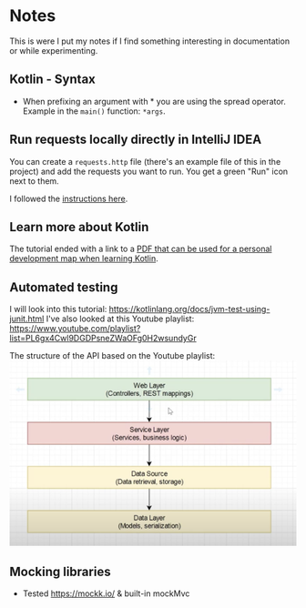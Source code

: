 # Notes

This is were I put my notes if I find something interesting in documentation or while experimenting.

## Kotlin - Syntax

- When prefixing an argument with * you are using the spread operator. Example in the `main()` function: `*args`.

## Run requests locally directly in IntelliJ IDEA

You can create a `requests.http` file (there's an example file of this in the project) and add the requests you want to run.
You get a green "Run" icon next to them.

I followed the [instructions here](https://kotlinlang.org/docs/jvm-spring-boot-add-db-support.html#add-messages-to-database-via-http-request).

## Learn more about Kotlin

The tutorial ended with a link to a [PDF that can be used for a personal development map when learning Kotlin](https://resources.jetbrains.com/storage/products/kotlin/docs/Kotlin_Language_Features_Map.pdf).

## Automated testing

I will look into this tutorial: https://kotlinlang.org/docs/jvm-test-using-junit.html
I've also looked at this Youtube playlist: https://www.youtube.com/playlist?list=PL6gx4Cwl9DGDPsneZWaOFg0H2wsundyGr

The structure of the API based on the Youtube playlist:
![Illustration of web layer -> service layer -> data source -> data layer](./structure-kotlin-spring-boot-api.png)

## Mocking libraries
- Tested https://mockk.io/ & built-in mockMvc